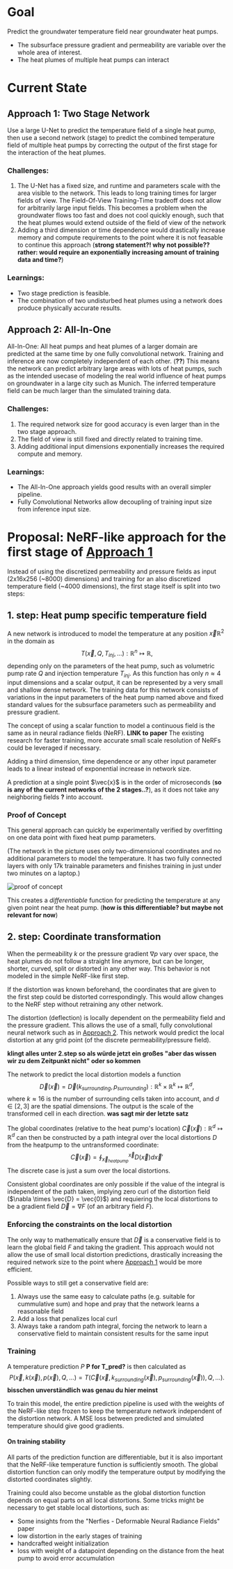 # Goal
Predict the groundwater temperature field near groundwater heat pumps.
- The subsurface pressure gradient and permeability are variable over the whole area of interest.
- The heat plumes of multiple heat pumps can interact

# Current State

## Approach 1: Two Stage Network

Use a large U-Net to predict the temperature field of a single heat pump, then use a second network (stage) to predict the combined temperature field of multiple heat pumps by correcting the output of the first stage for the interaction of the heat plumes.

### Challenges:
1. The U-Net has a fixed size, and runtime and parameters scale with the area visible to the network. This leads to long training times for larger fields of view. The Field-Of-View Training-Time tradeoff does not allow for arbitrarily large input fields. This becomes a problem when the groundwater flows too fast and does not cool quickly enough, such that the heat plumes would extend outside of the field of view of the network
2. Adding a third dimension or time dependence would drastically increase memory and compute requirements to the point where it is not feasable to continue this approach (**strong statement?! why not possible?? rather: would require an exponentially increasing amount of training data and time?**)

### Learnings:
- Two stage prediction is feasible.
- The combination of two undisturbed heat plumes using a network does produce physically accurate results.

## Approach 2: All-In-One

All-In-One: All heat pumps and heat plumes of a larger domain are predicted at the same time by one fully convolutional network. Training and inference are now completely independent of each other. (**??**) This means the network can predict arbitrary large areas with lots of heat pumps, such as the intended usecase of modeling the real world influence of heat pumps on groundwater in a large city such as Munich. The inferred temperature field can be much larger than the simulated training data.

### Challenges:
1. The required network size for good accuracy is even larger than in the two stage approach.
2. The field of view is still fixed and directly related to training time.
3. Adding additional input dimensions exponentially increases the required compute and memory.

### Learnings:
- The All-In-One approach yields good results with an overall simpler pipeline.
- Fully Convolutional Networks allow decoupling of training input size from inference input size.

# Proposal: NeRF-like approach for the first stage of [Approach 1](#approach-1-two-stage-network)

Instead of using the discretized permeability and pressure fields as input (2x16x256 (~8000) dimensions) and training for an also discretized temperature field (~4000 dimensions), the first stage itself is split into two steps:

## 1. step: Heat pump specific temperature field

A new network is introduced to model the temperature at any position $\vec{x}\mathbb{R}^2$ in the domain as 
$$T(\vec{x}, Q, T_{inj}, \dots) : \mathbb{R}^n \mapsto \mathbb{R},$$
depending only on the parameters of the heat pump, such as volumetric pump rate $Q$ and injection temperature $T_{inj}$. As this function has only $n\approx 4$ input dimensions and a scalar output, it can be represented by a very small and shallow dense network. The training data for this network consists of variations in the input parameters of the heat pump named above and fixed standard values for the subsurface parameters such as permeability and pressure gradient.

The concept of using a scalar function to model a continuous field is the same as in neural radiance fields (NeRF). **LINK to paper** The existing research  for faster training, more accurate small scale resolution of NeRFs could be leveraged if necessary.

Adding a third dimension, time dependence or any other input parameter leads to a linear instead of exponential increase in network size.

A prediction at a single point $\vec{x}\$ is in the order of microseconds (**so is any of the current networks of the 2 stages..?**), as it does not take any neighboring fields **?** into account.

### Proof of Concept

This general approach can quickly be experimentally verified by overfitting on one data point with fixed heat pump parameters.

(The network in the picture uses only two-dimensional coordinates and no additional parameters to model the temperature. It has two fully connected layers with only 17k trainable parameters and finishes training in just under two minutes on a laptop.)

![proof of concept](images/NeRF%20poc.png)

This creates a *differentiable* function for predicting the temperature at any given point near the heat pump. (**how is this differentiable? but maybe not relevant for now**)

## 2. step: Coordinate transformation

When the permeability $k$ or the pressure gradient $\nabla p$ vary over space, the heat plumes do not follow a straight line anymore, but can be longer, shorter, curved, split or distorted in any other way. This behavior is not modeled in the simple NeRF-like first step.

If the distortion was known beforehand, the coordinates that are given to the first step could be distorted correspondingly.
This would allow changes to the NeRF step without retraining any other network.

The distortion (deflection) is locally dependent on the permeability field and the pressure gradient. This allows the use of a small, fully convolutional neural network such as in [Approach 2](#approach-2-all-in-one). This network would predict the local distortion at any grid point (of the discrete permeability/pressure field).

**klingt alles unter 2.step so als würde jetzt ein großes "aber das wissen wir zu dem Zeitpunkt nicht" oder so kommen**

The network to predict the local distortion models a function 
$$\vec{D}(\vec{x}) = \vec{D}(k_{surrounding}, p_{surrounding}): \mathbb{R}^k \times \mathbb{R}^k \mapsto \mathbb{R}^d,$$
where $k\approx 16$ is the number of surrounding cells taken into account, and $d\in[2,3]$ are the spatial dimensions. The output is the scale of the transformed cell in each direction. **was sagt mir der letzte satz**

The global coordinates (relative to the heat pump's location) $\vec{C}(\vec{x}): \mathbb{R}^d \mapsto \mathbb{R}^d$ can then be constructed by a path integral over the local distortions $D$ from the heatpump to the untransformed coordinate:
$$
\vec{C}(\vec{x}) = \oint_{\vec{x}_{heatpump}}^{\vec{x}} D(\vec{x}) d\vec{x}'
$$
The discrete case is just a sum over the local distortions.

Consistent global coordinates are only possible if the value of the integral is independent of the path taken, implying zero curl of the distortion field ($\nabla \times \vec{D} = \vec{0}$) and requiering the local distortions to be a gradient field $\vec{D} = \nabla F$ (of an arbitrary field $F$). 

### Enforcing the constraints on the local distortion
The only way to mathematically ensure that $\vec{D}$ is a conservative field is to learn the global field $F$ and taking the gradient. This approach would not allow the use of small local distortion predictions, drastically increasing the required network size to the point where [Approach 1](#approach-1-two-stage-network) would be more efficient.

Possible ways to still get a conservative field are:
1. Always use the same easy to calculate paths (e.g. suitable for cummulative sum) and hope and pray that the network learns a reasonable field
2. Add a loss that penalizes local curl
3. Always take a random path integral, forcing the network to learn a conservative field to maintain consistent results for the same input

### Training

A temperature prediction $P$ **P for T_pred?** is then calculated as 
$$
P(\vec{x},k(\vec{x}),p(\vec{x}),Q,\dots) = T(\vec{C}(\vec{x},k_{surrounding}(\vec{x}),p_{surrounding}(\vec{x})), Q,\dots).$$
**bisschen unverständlich was genau du hier meinst**

To train this model, the entire prediction pipeline is used with the weights of the NeRF-like step frozen to keep the temperature network independent of the distortion network. A MSE loss between predicted and simulated temperature should give good gradients. 

#### On training stability

All parts of the prediction function are differentiable, but it is also important that the NeRF-like temperature function is sufficiently smooth. The global distortion function can only modify the temperature output by modifying the distorted coordinates slightly.

Training could also become unstable as the global distortion function depends on equal parts on all local distortions. 
Some tricks might be necessary to get stable local distortions, such as:
- Some insights from the "Nerfies - Deformable Neural Radiance Fields" paper
- low distortion in the early stages of training
- handcrafted weight initialization
- loss with weight of a datapoint depending on the distance from the heat pump to avoid error accumulation
